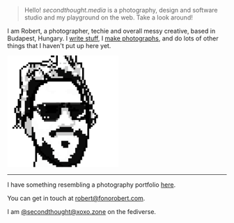 > Hello! _secondthought.media_ is a photography, design and software studio and my playground on the web. Take a look around!


I am Robert, a photographer, techie and overall messy creative, based in Budapest, Hungary. I [write stuff](/blog), I [make photographs](/projects/project-365), and do lots of other things that I haven't put up here yet.

![](pixelcrown.png)

---

I have something resembling a photography portfolio [here](http://fonorobert.com).

You can get in touch at [robert@fonorobert.com](mailto:robert@fonorobert.com).

I am <a rel="me" href="https://xoxo.zone/@secondthought">@secondthought@xoxo.zone</a> on the fediverse.

